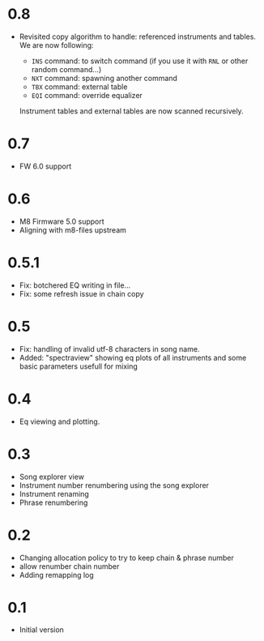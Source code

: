 # 0.8

 - Revisited copy algorithm to handle: referenced instruments and
   tables. We are now following:

     * `INS` command: to switch command (if you use it with `RNL` or other random command...)
     * `NXT` command: spawning another command
     * `TBX` command: external table
     * `EQI` command: override equalizer

   Instrument tables and external tables are now scanned recursively.

# 0.7

 - FW 6.0 support

# 0.6

 - M8 Firmware 5.0 support
 - Aligning with m8-files upstream

# 0.5.1

 - Fix: botchered EQ writing in file...
 - Fix: some refresh issue in chain copy

# 0.5

 - Fix: handling of invalid utf-8 characters in song name.
 - Added: "spectraview" showing eq plots of all instruments
          and some basic parameters usefull for mixing

# 0.4

 - Eq viewing and plotting.

# 0.3
 
 - Song explorer view
 - Instrument number renumbering using the song explorer
 - Instrument renaming
 - Phrase renumbering

# 0.2

 - Changing allocation policy to try to keep chain & phrase number
 - allow renumber chain number
 - Adding remapping log

# 0.1

 - Initial version

